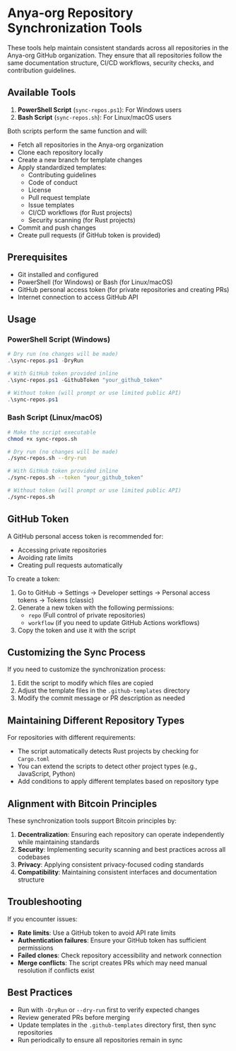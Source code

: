 # Anya-org Repository Synchronization Tools

These tools help maintain consistent standards across all repositories in the Anya-org GitHub organization. They ensure that all repositories follow the same documentation structure, CI/CD workflows, security checks, and contribution guidelines.

## Available Tools

1. **PowerShell Script** (`sync-repos.ps1`): For Windows users
2. **Bash Script** (`sync-repos.sh`): For Linux/macOS users

Both scripts perform the same function and will:

- Fetch all repositories in the Anya-org organization
- Clone each repository locally
- Create a new branch for template changes
- Apply standardized templates:
  - Contributing guidelines
  - Code of conduct
  - License
  - Pull request template
  - Issue templates
  - CI/CD workflows (for Rust projects)
  - Security scanning (for Rust projects)
- Commit and push changes
- Create pull requests (if GitHub token is provided)

## Prerequisites

- Git installed and configured
- PowerShell (for Windows) or Bash (for Linux/macOS)
- GitHub personal access token (for private repositories and creating PRs)
- Internet connection to access GitHub API

## Usage

### PowerShell Script (Windows)

```powershell
# Dry run (no changes will be made)
.\sync-repos.ps1 -DryRun

# With GitHub token provided inline
.\sync-repos.ps1 -GithubToken "your_github_token"

# Without token (will prompt or use limited public API)
.\sync-repos.ps1
```

### Bash Script (Linux/macOS)

```bash
# Make the script executable
chmod +x sync-repos.sh

# Dry run (no changes will be made)
./sync-repos.sh --dry-run

# With GitHub token provided inline
./sync-repos.sh --token "your_github_token"

# Without token (will prompt or use limited public API)
./sync-repos.sh
```

## GitHub Token

A GitHub personal access token is recommended for:
- Accessing private repositories
- Avoiding rate limits
- Creating pull requests automatically

To create a token:
1. Go to GitHub → Settings → Developer settings → Personal access tokens → Tokens (classic)
2. Generate a new token with the following permissions:
   - `repo` (Full control of private repositories)
   - `workflow` (if you need to update GitHub Actions workflows)
3. Copy the token and use it with the script

## Customizing the Sync Process

If you need to customize the synchronization process:

1. Edit the script to modify which files are copied
2. Adjust the template files in the `.github-templates` directory
3. Modify the commit message or PR description as needed

## Maintaining Different Repository Types

For repositories with different requirements:

- The script automatically detects Rust projects by checking for `Cargo.toml`
- You can extend the scripts to detect other project types (e.g., JavaScript, Python)
- Add conditions to apply different templates based on repository type

## Alignment with Bitcoin Principles

These synchronization tools support Bitcoin principles by:

1. **Decentralization**: Ensuring each repository can operate independently while maintaining standards
2. **Security**: Implementing security scanning and best practices across all codebases
3. **Privacy**: Applying consistent privacy-focused coding standards
4. **Compatibility**: Maintaining consistent interfaces and documentation structure

## Troubleshooting

If you encounter issues:

- **Rate limits**: Use a GitHub token to avoid API rate limits
- **Authentication failures**: Ensure your GitHub token has sufficient permissions
- **Failed clones**: Check repository accessibility and network connection
- **Merge conflicts**: The script creates PRs which may need manual resolution if conflicts exist

## Best Practices

- Run with `-DryRun` or `--dry-run` first to verify expected changes
- Review generated PRs before merging
- Update templates in the `.github-templates` directory first, then sync repositories
- Run periodically to ensure all repositories remain in sync
